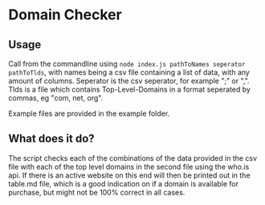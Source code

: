 # Domain Checker
## Usage

Call from the commandline using `node index.js pathToNames seperator pathToTlds`, with names being a csv file containing
a list of data, with any amount of columns. Seperator is the csv seperator, for example ";" or ",". Tlds is a file which
contains Top-Level-Domains in a format seperated by commas, eg "com, net, org".

Example files are provided in the example folder.

## What does it do?
The script checks each of the combinations of the data provided in the csv file with each of the top level domains in the second file using the who.is api. If there is an active website on this end will then be printed out in the table.md
file, which is a good indication on if a domain is available for purchase, but might not be 100% correct in all cases.
